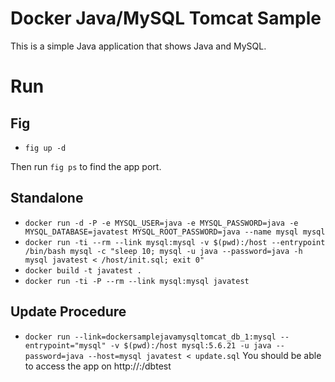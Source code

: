# Docker Java/MySQL Tomcat Sample
This is a simple Java application that shows Java and MySQL.

# Run

## Fig
* `fig up -d`

Then run `fig ps` to find the app port.

## Standalone

* `docker run -d -P -e MYSQL_USER=java -e MYSQL_PASSWORD=java -e MYSQL_DATABASE=javatest MYSQL_ROOT_PASSWORD=java --name mysql mysql`
* `docker run -ti --rm --link mysql:mysql -v $(pwd):/host --entrypoint /bin/bash mysql -c "sleep 10; mysql -u java --password=java -h mysql javatest < /host/init.sql; exit 0"`
* `docker build -t javatest .`
* `docker run -ti -P --rm --link mysql:mysql javatest`

## Update Procedure

* `docker run --link=dockersamplejavamysqltomcat_db_1:mysql --entrypoint="mysql" -v $(pwd):/host mysql:5.6.21 -u java --password=java --host=mysql javatest < update.sql`
You should be able to access the app on http://<docker-host-ip>:<app-port>/dbtest
